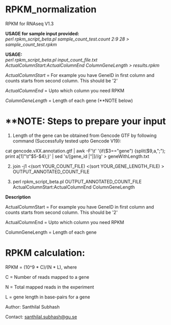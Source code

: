 RPKM_normalization
=================

RPKM for RNAseq V1.3

<b>USAGE for sample input provided:</b> <br><i>perl rpkm_script_beta.pl sample_count_test.count 2:9 28 > sample_count_test.rpkm</i>

<b>USAGE:</b> <br><i>perl rpkm_script_beta.pl input_count_file.txt ActualColumnStart:ActualColumnEnd ColumnGeneLength > results.rpkm</i>


<i>ActualColumnStart</i> = For example you have GeneID in first column and counts starts from second column. This should be '2'

<i>ActualColumnEnd</i> = Upto which column you need RPKM

<i>ColumnGeneLength</i> = Length of each gene (**NOTE below)






**NOTE: Steps to prepare your input
===================================

1) Length of the gene can be obtained from Gencode GTF by following command (Successfully tested upto Gencode V19):

cat gencode.vXX.annotation.gtf | awk -F'\t' '{if($3=="gene") {split($9,a,";"); print a[1]"\t"$5-$4};}' | sed 's/[gene_id |"|]//g' > geneWithLength.txt


2) join -j1  <(sort YOUR_COUNT_FILE) <(sort YOUR_GENE_LENGTH_FILE) > OUTPUT_ANNOTATED_COUNT_FILE


3) perl rpkm_script_beta.pl OUTPUT_ANNOTATED_COUNT_FILE ActualColumnStart:ActualColumnEnd ColumnGeneLength

<b>Description</b>

ActualColumnStart = For example you have GeneID in first column and counts starts from second column. This should be '2'

ActualColumnEnd = Upto which column you need RPKM

ColumnGeneLength = Length of each gene




RPKM calculation:
================

RPKM = (10^9 * C)/(N * L), where

C = Number of reads mapped to a gene

N = Total mapped reads in the experiment

L = gene length in base-pairs for a gene


Author: Santhilal Subhash

Contact: santhilal.subhash@gu.se


